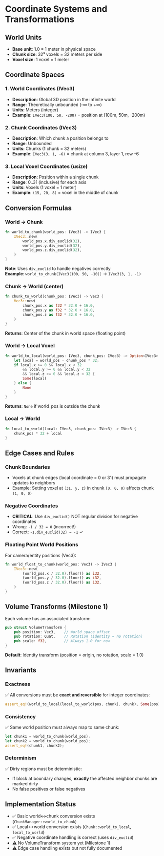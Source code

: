 # Coordinate Systems and Transformations

## World Units
- **Base unit**: 1.0 = 1 meter in physical space
- **Chunk size**: 32³ voxels = 32 meters per side
- **Voxel size**: 1 voxel = 1 meter

## Coordinate Spaces

### 1. World Coordinates (IVec3)
- **Description**: Global 3D position in the infinite world
- **Range**: Theoretically unbounded (-∞ to +∞)
- **Units**: Meters (integer)
- **Example**: `IVec3(100, 50, -200)` = position at (100m, 50m, -200m)

### 2. Chunk Coordinates (IVec3)
- **Description**: Which chunk a position belongs to
- **Range**: Unbounded
- **Units**: Chunks (1 chunk = 32 meters)
- **Example**: `IVec3(3, 1, -6)` = chunk at column 3, layer 1, row -6

### 3. Local Voxel Coordinates (usize)
- **Description**: Position within a single chunk
- **Range**: 0..31 (inclusive) for each axis
- **Units**: Voxels (1 voxel = 1 meter)
- **Example**: `(15, 20, 8)` = voxel in the middle of chunk

## Conversion Formulas

### World → Chunk
```rust
fn world_to_chunk(world_pos: IVec3) -> IVec3 {
    IVec3::new(
        world_pos.x.div_euclid(32),
        world_pos.y.div_euclid(32),
        world_pos.z.div_euclid(32),
    )
}
```
**Note**: Uses `div_euclid` to handle negatives correctly  
**Example**: `world_to_chunk(IVec3(100, 50, -10))` → `IVec3(3, 1, -1)`

### Chunk → World (center)
```rust
fn chunk_to_world(chunk_pos: IVec3) -> Vec3 {
    Vec3::new(
        chunk_pos.x as f32 * 32.0 + 16.0,
        chunk_pos.y as f32 * 32.0 + 16.0,
        chunk_pos.z as f32 * 32.0 + 16.0,
    )
}
```
**Returns**: Center of the chunk in world space (floating point)

### World → Local Voxel
```rust
fn world_to_local(world_pos: IVec3, chunk_pos: IVec3) -> Option<IVec3> {
    let local = world_pos - chunk_pos * 32;
    if local.x >= 0 && local.x < 32
        && local.y >= 0 && local.y < 32
        && local.z >= 0 && local.z < 32 {
        Some(local)
    } else {
        None
    }
}
```
**Returns**: `None` if world_pos is outside the chunk

### Local → World
```rust
fn local_to_world(local: IVec3, chunk_pos: IVec3) -> IVec3 {
    chunk_pos * 32 + local
}
```

## Edge Cases and Rules

### Chunk Boundaries
- Voxels at chunk edges (local coordinate = 0 or 31) must propagate updates to neighbors
- Example: Setting voxel at `(31, y, z)` in chunk `(0, 0, 0)` affects chunk `(1, 0, 0)`

### Negative Coordinates
- **CRITICAL**: Use `div_euclid()` NOT regular division for negative coordinates
- Wrong: `-1 / 32 = 0` (incorrect!)
- Correct: `-1.div_euclid(32) = -1` ✓

### Floating Point World Positions
For camera/entity positions (Vec3):
```rust
fn world_float_to_chunk(world_pos: Vec3) -> IVec3 {
    IVec3::new(
        (world_pos.x / 32.0).floor() as i32,
        (world_pos.y / 32.0).floor() as i32,
        (world_pos.z / 32.0).floor() as i32,
    )
}
```

## Volume Transforms (Milestone 1)

Each volume has an associated transform:
```rust
pub struct VolumeTransform {
    pub position: Vec3,    // World space offset
    pub rotation: Quat,    // Rotation (identity = no rotation)
    pub scale: f32,        // Always 1.0 for now
}
```

**Default**: Identity transform (position = origin, no rotation, scale = 1.0)

## Invariants

### Exactness
✅ All conversions must be **exact and reversible** for integer coordinates:
```rust
assert_eq!(world_to_local(local_to_world(pos, chunk), chunk), Some(pos));
```

### Consistency
✅ Same world position must always map to same chunk:
```rust
let chunk1 = world_to_chunk(world_pos);
let chunk2 = world_to_chunk(world_pos);
assert_eq!(chunk1, chunk2);
```

### Determinism
✅ Dirty regions must be deterministic:
- If block at boundary changes, **exactly** the affected neighbor chunks are marked dirty
- No false positives or false negatives

## Implementation Status
- ✅ Basic world↔chunk conversion exists (`ChunkManager::world_to_chunk`)
- ✅ Local↔world conversion exists (`Chunk::world_to_local`, `local_to_world`)
- ✅ Negative coordinate handling is correct (uses `div_euclid`)
- ⚠️  No VolumeTransform system yet (Milestone 1)
- ⚠️  Edge case handling exists but not fully documented
